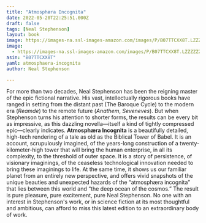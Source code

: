 ```yaml
---
title: "Atmosphæra Incognita"
date: 2022-05-20T22:25:51.000Z
draft: false
tags: [Neal Stephenson]
layout: book
image: https://images-na.ssl-images-amazon.com/images/P/B07TTCXX8T.LZZZZZZZ.jpg
image: 
  - https://images-na.ssl-images-amazon.com/images/P/B07TTCXX8T.LZZZZZZZ.jpg
asin: "B07TTCXX8T"
yaml: atmosphaera-incognita
author: Neal Stephenson

---
```


For more than two decades, Neal Stephenson has been the reigning master of the epic fictional narrative. His vast, intellectually rigorous books have ranged in setting from the distant past (The Baroque Cycle) to the modern era (*Reamde*) to the remote future (*Anathem*, *Seveneves*). But when Stephenson turns his attention to shorter forms, the results can be every bit as impressive, as this dazzling novella—itself a kind of tightly compressed epic—clearly indicates. **Atmosphæra Incognita** is a beautifully detailed, high-tech rendering of a tale as old as the Biblical Tower of Babel. It is an account, scrupulously imagined, of the years-long construction of a twenty-kilometer-high tower that will bring the human enterprise, in all its complexity, to the threshold of outer space. It is a story of persistence, of visionary imaginings, of the ceaseless technological innovation needed to bring these imaginings to life. At the same time, it shows us our familiar planet from an entirely new perspective, and offers vivid snapshots of the unique beauties and unexpected hazards of the “atmosphæra incognita” that lies between this world and “the deep ocean of the cosmos.” The result is pure pleasure, pure excitement, pure Neal Stephenson. No one with an interest in Stephenson's work, or in science fiction at its most thoughtful and ambitious, can afford to miss this latest edition to an extraordinary body of work.